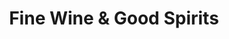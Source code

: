 ---
title: "Fine Wine & Good Spirits"
url: /pittsburgh/fine-wine-und-good-spirits-perry-highway/
shop: Spirituosen
---